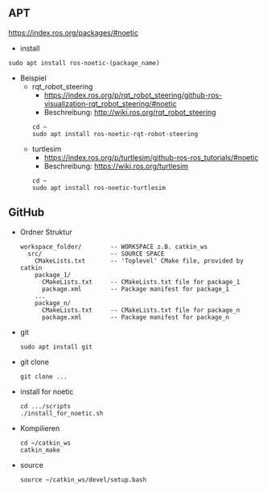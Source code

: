 ## APT
https://index.ros.org/packages/#noetic 

- install 
```ROS
sudo apt install ros-noetic-(package_name)
```

- Beispiel 
	- rqt_robot_steering 
		- https://index.ros.org/p/rqt_robot_steering/github-ros-visualization-rqt_robot_steering/#noetic 
		- Beschreibung: http://wiki.ros.org/rqt_robot_steering 
		```ROS
		cd ~
		sudo apt install ros-noetic-rqt-robot-steering
		```
	- turtlesim 
		- https://index.ros.org/p/turtlesim/github-ros-ros_tutorials/#noetic 
		- Beschreibung: https://wiki.ros.org/turtlesim 
		```ROS
		cd ~
		sudo apt install ros-noetic-turtlesim
		```

## GitHub
- Ordner Struktur 
	```
	workspace_folder/        -- WORKSPACE z.B. catkin_ws
	  src/                   -- SOURCE SPACE
	    CMakeLists.txt       -- 'Toplevel' CMake file, provided by catkin
	    package_1/
	      CMakeLists.txt     -- CMakeLists.txt file for package_1
	      package.xml        -- Package manifest for package_1
	    ...
	    package_n/
	      CMakeLists.txt     -- CMakeLists.txt file for package_n
	      package.xml        -- Package manifest for package_n
	```
- git
	```ROS
	sudo apt install git
	```
- git clone 
	```ROS
	git clone ...
	```
- install for noetic 
	```ROS
	cd .../scripts
	./install_for_noetic.sh
	```
- Kompilieren 
	```ROS
	cd ~/catkin_ws
	catkin_make
	```
- source 
	```ROS
	source ~/catkin_ws/devel/setup.bash
	```

